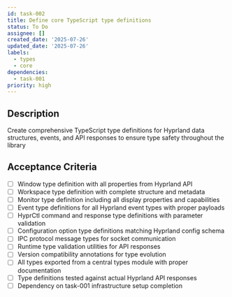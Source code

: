 ```yaml
---
id: task-002
title: Define core TypeScript type definitions
status: To Do
assignee: []
created_date: '2025-07-26'
updated_date: '2025-07-26'
labels:
  - types
  - core
dependencies:
  - task-001
priority: high
---
```


## Description

Create comprehensive TypeScript type definitions for Hyprland data structures, events, and API responses to ensure type safety throughout the library

## Acceptance Criteria

- [ ] Window type definition with all properties from Hyprland API
- [ ] Workspace type definition with complete structure and metadata
- [ ] Monitor type definition including all display properties and capabilities
- [ ] Event type definitions for all Hyprland event types with proper payloads
- [ ] HyprCtl command and response type definitions with parameter validation
- [ ] Configuration option type definitions matching Hyprland config schema
- [ ] IPC protocol message types for socket communication
- [ ] Runtime type validation utilities for API responses
- [ ] Version compatibility annotations for type evolution
- [ ] All types exported from a central types module with proper documentation
- [ ] Type definitions tested against actual Hyprland API responses
- [ ] Dependency on task-001 infrastructure setup completion
